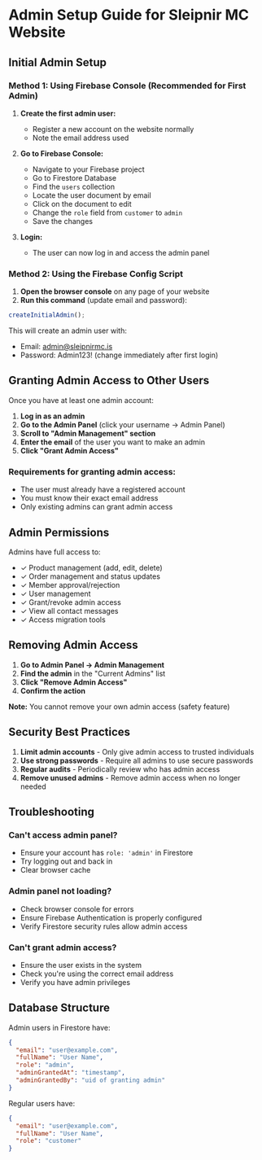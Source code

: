 # Admin Setup Guide for Sleipnir MC Website

## Initial Admin Setup

### Method 1: Using Firebase Console (Recommended for First Admin)

1. **Create the first admin user:**
   - Register a new account on the website normally
   - Note the email address used

2. **Go to Firebase Console:**
   - Navigate to your Firebase project
   - Go to Firestore Database
   - Find the `users` collection
   - Locate the user document by email
   - Click on the document to edit
   - Change the `role` field from `customer` to `admin`
   - Save the changes

3. **Login:**
   - The user can now log in and access the admin panel

### Method 2: Using the Firebase Config Script

1. **Open the browser console** on any page of your website
2. **Run this command** (update email and password):
```javascript
createInitialAdmin();
```
This will create an admin user with:
- Email: admin@sleipnirmc.is
- Password: Admin123! (change immediately after first login)

## Granting Admin Access to Other Users

Once you have at least one admin account:

1. **Log in as an admin**
2. **Go to the Admin Panel** (click your username → Admin Panel)
3. **Scroll to "Admin Management" section**
4. **Enter the email** of the user you want to make an admin
5. **Click "Grant Admin Access"**

### Requirements for granting admin access:
- The user must already have a registered account
- You must know their exact email address
- Only existing admins can grant admin access

## Admin Permissions

Admins have full access to:
- ✓ Product management (add, edit, delete)
- ✓ Order management and status updates
- ✓ Member approval/rejection
- ✓ User management
- ✓ Grant/revoke admin access
- ✓ View all contact messages
- ✓ Access migration tools

## Removing Admin Access

1. **Go to Admin Panel → Admin Management**
2. **Find the admin** in the "Current Admins" list
3. **Click "Remove Admin Access"**
4. **Confirm the action**

**Note:** You cannot remove your own admin access (safety feature)

## Security Best Practices

1. **Limit admin accounts** - Only give admin access to trusted individuals
2. **Use strong passwords** - Require all admins to use secure passwords
3. **Regular audits** - Periodically review who has admin access
4. **Remove unused admins** - Remove admin access when no longer needed

## Troubleshooting

### Can't access admin panel?
- Ensure your account has `role: 'admin'` in Firestore
- Try logging out and back in
- Clear browser cache

### Admin panel not loading?
- Check browser console for errors
- Ensure Firebase Authentication is properly configured
- Verify Firestore security rules allow admin access

### Can't grant admin access?
- Ensure the user exists in the system
- Check you're using the correct email address
- Verify you have admin privileges

## Database Structure

Admin users in Firestore have:
```json
{
  "email": "user@example.com",
  "fullName": "User Name",
  "role": "admin",
  "adminGrantedAt": "timestamp",
  "adminGrantedBy": "uid of granting admin"
}
```

Regular users have:
```json
{
  "email": "user@example.com",
  "fullName": "User Name",
  "role": "customer"
}
```